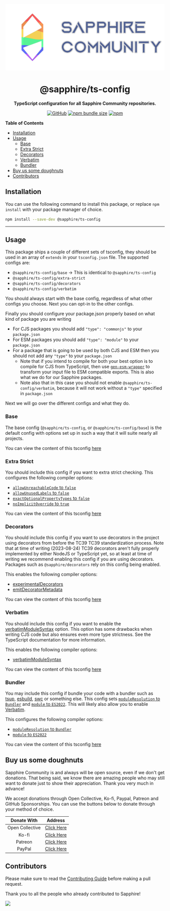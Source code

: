 <div align="center">

![Sapphire Logo](https://raw.githubusercontent.com/sapphiredev/assets/main/banners/SapphireCommunity.png)

# @sapphire/ts-config

**TypeScript configuration for all Sapphire Community repositories.**

[![GitHub](https://img.shields.io/github/license/sapphiredev/utilities)](https://github.com/sapphiredev/utilities/blob/main/LICENSE.md)
[![npm bundle size](https://img.shields.io/bundlephobia/min/@sapphire/ts-config?logo=webpack&style=flat-square)](https://bundlephobia.com/result?p=@sapphire/ts-config)
[![npm](https://img.shields.io/npm/v/@sapphire/ts-config?color=crimson&logo=npm&style=flat-square)](https://www.npmjs.com/package/@sapphire/ts-config)

</div>

**Table of Contents**

-   [Installation](#installation)
-   [Usage](#usage)
    -   [Base](#base)
    -   [Extra Strict](#extra-strict)
    -   [Decorators](#decorators)
    -   [Verbatim](#verbatim)
    -   [Bundler](#bundler)
-   [Buy us some doughnuts](#buy-us-some-doughnuts)
-   [Contributors](#contributors)

## Installation

You can use the following command to install this package, or replace `npm install` with your package manager of choice.

```sh
npm install --save-dev @sapphire/ts-config
```

---

## Usage

This package ships a couple of different sets of tsconfig, they should be used in an array of
`extends` in your `tsconfig.json` file. The supported configs are:

-   `@sapphire/ts-config/base` -> This is identical to `@sapphire/ts-config`
-   `@sapphire/ts-config/extra-strict`
-   `@sapphire/ts-config/decorators`
-   `@sapphire/ts-config/verbatim`

You should always start with the base config, regardless of what other configs you choose.
Next you can opt-in to the other configs.

Finally you should configure your package.json properly based on what kind of package you are writing

-   For CJS packages you should add `"type": "commonjs"` to your `package.json`
-   For ESM packages you should add `"type": "module"` to your `package.json`
-   For a package that is going to be used by both CJS and ESM then you should not add any `"type"` to your `package.json`
    -   Note that if you intend to compile for both your best option is to compile
        for CJS from TypeScript, then use [`gen-esm-wrapper`](https://github.com/addaleax/gen-esm-wrapper) to transform your
        input file to ESM compatible exports. This is also what we do for our Sapphire packages.
    -   Note also that in this case you should not enable `@sapphire/ts-config/verbatim`, because it will not work without
        a `"type"` specified in `package.json`

Next we will go over the different configs and what they do.

### Base

The base config (`@sapphire/ts-config`, or `@sapphire/ts-config/base`) is the default config with options set up in
such a way that it will suite nearly all projects.

You can view the content of this tsconfig [here](https://github.com/sapphiredev/utilities/blob/main/packages/ts-config/src/tsconfig.json)

### Extra Strict

You should include this config if you want to extra strict checking. This configures the following compiler options:

-   [`allowUnreachableCode` to `false`](https://www.typescriptlang.org/tsconfig#allowUnreachableCode)
-   [`allowUnusedLabels` to `false`](https://www.typescriptlang.org/tsconfig#allowUnusedLabels)
-   [`exactOptionalPropertyTypes` to `false`](https://www.typescriptlang.org/tsconfig#exactOptionalPropertyTypes)
-   [`noImplicitOverride` to `true`](https://www.typescriptlang.org/tsconfig#noImplicitOverride)

You can view the content of this tsconfig [here](https://github.com/sapphiredev/utilities/blob/main/packages/ts-config/src/extra-strict.json)

### Decorators

You should include this config if you want to use decorators in the project using decorators from before the TC39
TC39 standardization process. Note that at time of writing (2023-08-24) TC39 decorators aren't fully properly
implemented by either NodeJS or TypeScript yet, so at least at time of writing we recommend enabling this config if
you are using decorators. Packages such as `@sapphire/decorators` rely on this config being enabled.

This enables the following compiler options:

-   [experimentalDecorators](https://www.typescriptlang.org/tsconfig#experimentalDecorators)
-   [emitDecoratorMetadata](https://www.typescriptlang.org/tsconfig#emitDecoratorMetadata)

You can view the content of this tsconfig [here](https://github.com/sapphiredev/utilities/blob/main/packages/ts-config/src/decorators.json)

### Verbatim

You should include this config if you want to enable the
[verbatimModuleSyntax](https://www.typescriptlang.org/tsconfig#verbatimModuleSyntax) option. This option has some
drawbacks when writing CJS code but also ensures even more type strictness.
See the TypeScript documentation for more information.

This enables the following compiler options:

-   [verbatimModuleSyntax](https://www.typescriptlang.org/tsconfig#verbatimModuleSyntax)

You can view the content of this tsconfig [here](https://github.com/sapphiredev/utilities/blob/main/packages/ts-config/src/verbatim.json)

### Bundler

You may include this config if bundle your code with a bundler such as [tsup], [esbuild], [swc] or something else. This
config sets [`moduleResolution` to `Bundler`][moduleResolution] and [`module` to `ES2022`][module]. This will likely also allow you to enable
[Verbatim](#verbatim).

This configures the following compiler options:

-   [`moduleResolution` to `Bundler`][moduleResolution]
-   [`module` to `ES2022`][module]

You can view the content of this tsconfig [here](https://github.com/sapphiredev/utilities/blob/main/packages/ts-config/src/bundler.json)

## Buy us some doughnuts

Sapphire Community is and always will be open source, even if we don't get donations. That being said, we know there are amazing people who may still want to donate just to show their appreciation. Thank you very much in advance!

We accept donations through Open Collective, Ko-fi, Paypal, Patreon and GitHub Sponsorships. You can use the buttons below to donate through your method of choice.

|   Donate With   |                       Address                       |
| :-------------: | :-------------------------------------------------: |
| Open Collective | [Click Here](https://sapphirejs.dev/opencollective) |
|      Ko-fi      |      [Click Here](https://sapphirejs.dev/kofi)      |
|     Patreon     |    [Click Here](https://sapphirejs.dev/patreon)     |
|     PayPal      |     [Click Here](https://sapphirejs.dev/paypal)     |

## Contributors

Please make sure to read the [Contributing Guide][contributing] before making a pull request.

Thank you to all the people who already contributed to Sapphire!

<a href="https://github.com/sapphiredev/utilities/graphs/contributors">
  <img src="https://contrib.rocks/image?repo=sapphiredev/utilities" />
</a>

[contributing]: https://github.com/sapphiredev/.github/blob/main/.github/CONTRIBUTING.md
[module]: https://www.typescriptlang.org/tsconfig#module
[moduleResolution]: https://www.typescriptlang.org/tsconfig#moduleResolution
[tsup]: https://tsup.egoist.dev
[esbuild]: https://esbuild.github.io
[swc]: https://swc.rs
